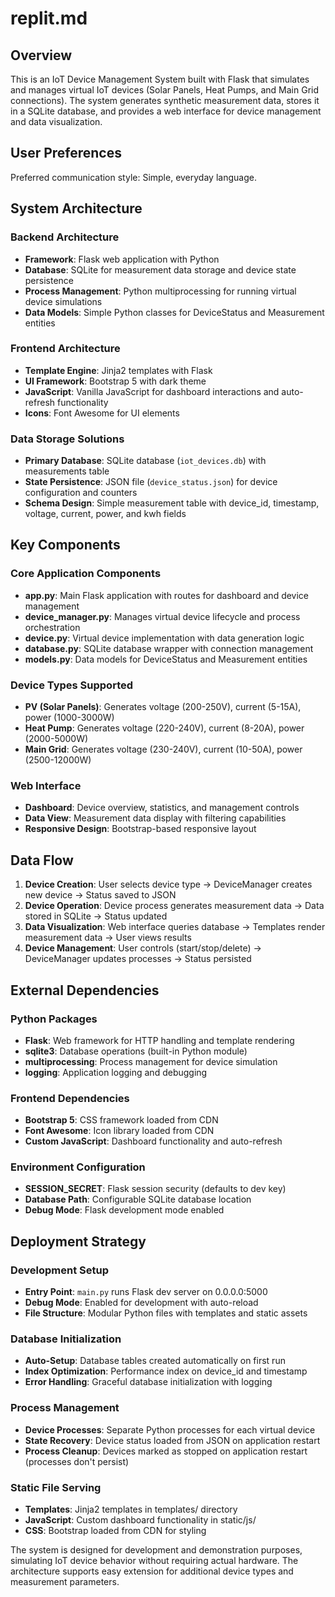# replit.md

## Overview

This is an IoT Device Management System built with Flask that simulates and manages virtual IoT devices (Solar Panels, Heat Pumps, and Main Grid connections). The system generates synthetic measurement data, stores it in a SQLite database, and provides a web interface for device management and data visualization.

## User Preferences

Preferred communication style: Simple, everyday language.

## System Architecture

### Backend Architecture
- **Framework**: Flask web application with Python
- **Database**: SQLite for measurement data storage and device state persistence
- **Process Management**: Python multiprocessing for running virtual device simulations
- **Data Models**: Simple Python classes for DeviceStatus and Measurement entities

### Frontend Architecture
- **Template Engine**: Jinja2 templates with Flask
- **UI Framework**: Bootstrap 5 with dark theme
- **JavaScript**: Vanilla JavaScript for dashboard interactions and auto-refresh functionality
- **Icons**: Font Awesome for UI elements

### Data Storage Solutions
- **Primary Database**: SQLite database (`iot_devices.db`) with measurements table
- **State Persistence**: JSON file (`device_status.json`) for device configuration and counters
- **Schema Design**: Simple measurement table with device_id, timestamp, voltage, current, power, and kwh fields

## Key Components

### Core Application Components
- **app.py**: Main Flask application with routes for dashboard and device management
- **device_manager.py**: Manages virtual device lifecycle and process orchestration
- **device.py**: Virtual device implementation with data generation logic
- **database.py**: SQLite database wrapper with connection management
- **models.py**: Data models for DeviceStatus and Measurement entities

### Device Types Supported
- **PV (Solar Panels)**: Generates voltage (200-250V), current (5-15A), power (1000-3000W)
- **Heat Pump**: Generates voltage (220-240V), current (8-20A), power (2000-5000W)
- **Main Grid**: Generates voltage (230-240V), current (10-50A), power (2500-12000W)

### Web Interface
- **Dashboard**: Device overview, statistics, and management controls
- **Data View**: Measurement data display with filtering capabilities
- **Responsive Design**: Bootstrap-based responsive layout

## Data Flow

1. **Device Creation**: User selects device type → DeviceManager creates new device → Status saved to JSON
2. **Device Operation**: Device process generates measurement data → Data stored in SQLite → Status updated
3. **Data Visualization**: Web interface queries database → Templates render measurement data → User views results
4. **Device Management**: User controls (start/stop/delete) → DeviceManager updates processes → Status persisted

## External Dependencies

### Python Packages
- **Flask**: Web framework for HTTP handling and template rendering
- **sqlite3**: Database operations (built-in Python module)
- **multiprocessing**: Process management for device simulation
- **logging**: Application logging and debugging

### Frontend Dependencies
- **Bootstrap 5**: CSS framework loaded from CDN
- **Font Awesome**: Icon library loaded from CDN
- **Custom JavaScript**: Dashboard functionality and auto-refresh

### Environment Configuration
- **SESSION_SECRET**: Flask session security (defaults to dev key)
- **Database Path**: Configurable SQLite database location
- **Debug Mode**: Flask development mode enabled

## Deployment Strategy

### Development Setup
- **Entry Point**: `main.py` runs Flask dev server on 0.0.0.0:5000
- **Debug Mode**: Enabled for development with auto-reload
- **File Structure**: Modular Python files with templates and static assets

### Database Initialization
- **Auto-Setup**: Database tables created automatically on first run
- **Index Optimization**: Performance index on device_id and timestamp
- **Error Handling**: Graceful database initialization with logging

### Process Management
- **Device Processes**: Separate Python processes for each virtual device
- **State Recovery**: Device status loaded from JSON on application restart
- **Process Cleanup**: Devices marked as stopped on application restart (processes don't persist)

### Static File Serving
- **Templates**: Jinja2 templates in templates/ directory
- **JavaScript**: Custom dashboard functionality in static/js/
- **CSS**: Bootstrap loaded from CDN for styling

The system is designed for development and demonstration purposes, simulating IoT device behavior without requiring actual hardware. The architecture supports easy extension for additional device types and measurement parameters.